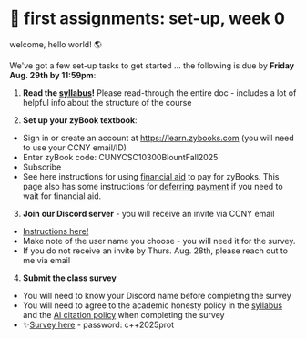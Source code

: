 # 🤖 first assignments: set-up, week 0 

welcome, hello world! 🌎 

We've got a few set-up tasks to get started ... the following is due by **Friday Aug. 29th by 11:59pm**:

1. **Read the [syllabus](https://github.com/mab253/cpp_fall25/blob/main/README.md)!** Please read-through the entire doc - includes a lot of helpful info about the structure of the course

2. **Set up your zyBook textbook**:
- Sign in or create an account at https://learn.zybooks.com (you will need to use your CCNY email/ID)
- Enter zyBook code: CUNYCSC10300BlountFall2025
- Subscribe
- See here instructions for using [financial aid](https://zybooks.zendesk.com/hc/en-us/articles/1260801584850-Payment-Cost-financial-aid-refunds-discounts-and-more#h_01EWPM7ZS4GFDWCDFF4TXPCDFV) to pay for zyBooks. This page also has some instructions for [deferring payment](https://support.zybooks.com/hc/en-us/articles/360007439574-Does-zyBooks-offer-temporary-subscriptions) if you need to wait for financial aid. 

3. **Join our Discord server** - you will receive an invite via CCNY email
- [Instructions here!](https://github.com/mab253/cpp_fall25/blob/main/discord.md)
- Make note of the user name you choose - you will need it for the survey.
- If you do not receive an invite by Thurs. Aug. 28th, please reach out to me via email 

4. **Submit the class survey**
- You will need to know your Discord name before completing the survey
- You will need to agree to the academic honesty policy in the [syllabus](https://github.com/mab253/cpp_fall25/blob/main/README.md) and the [AI citation policy](https://github.com/mab253/cpp_fall25/blob/main/ai-citations.md) when completing the survey
- ✨[Survey here](https://airtable.com/appNisQAaK2SV4aoi/shrn5ufq2o62DPBNQ) - password: c++2025prot

